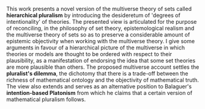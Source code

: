 


This work presents a novel version of the multiverse theory of sets called **hierarchical pluralism** by introducing the desideretum of 'degrees of intentionality' of theories. The presented view is articulated for the purpose of reconciling, in the philosophy of set theory, epistemological realism and the multiverse theory of sets so as to preserve a considerable amount of epistemic objectivity when working with the multiverse theory. I give some arguments in favour of a hierarchical picture of the multiverse in which theories or models are thought to be ordered with respect to their plausibility, as a manifestation of endorsing the idea that some set theories are more plausible than others. The proposed multiverse account settles the **pluralist's dilemma**, the dichotomy that there is a trade-off between the richness of mathematical ontology and the objectivity of mathematical truth. The view also extends and serves as an alternative position to Balaguer's **intention-based Platonism** from which he claims that a certain version of mathematical pluralism follows.






























































































































































